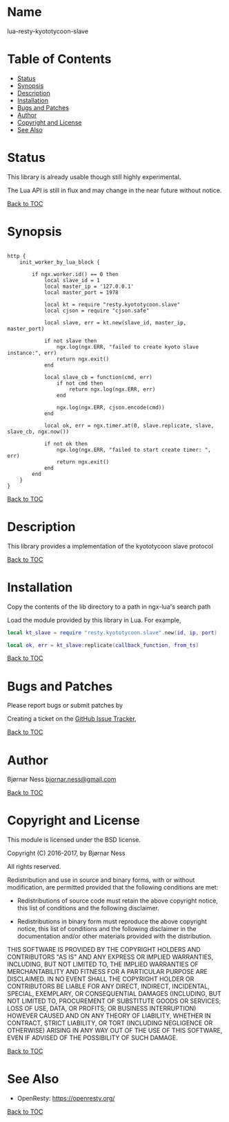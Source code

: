 Name
====

lua-resty-kyototycoon-slave

Table of Contents
=================

* [Status](#status)
* [Synopsis](#synopsis)
* [Description](#description)
* [Installation](#installation)
* [Bugs and Patches](#bugs-and-patches)
* [Author](#author)
* [Copyright and License](#copyright-and-license)
* [See Also](#see-also)

Status
======

This library is already usable though still highly experimental.

The Lua API is still in flux and may change in the near future without notice.

[Back to TOC](#table-of-contents)

Synopsis
========

```nginx

http {
	init_worker_by_lua_block {

		if ngx.worker.id() == 0 then
			local slave_id = 1
			local master_ip = '127.0.0.1'
			local master_port = 1978

			local kt = require "resty.kyototycoon.slave"
			local cjson = require "cjson.safe"

			local slave, err = kt.new(slave_id, master_ip, master_port)

			if not slave then
				ngx.log(ngx.ERR, "failed to create kyoto slave instance:", err)
				return ngx.exit()
			end

			local slave_cb = function(cmd, err)
				if not cmd then
					return ngx.log(ngx.ERR, err)
				end

				ngx.log(ngx.ERR, cjson.encode(cmd))
			end

			local ok, err = ngx.timer.at(0, slave.replicate, slave, slave_cb, ngx.now())

			if not ok then
				ngx.log(ngx.ERR, "failed to start create timer: ", err)
				return ngx.exit()
			end
		end
	}
}

```

[Back to TOC](#table-of-contents)

Description
===========

This library provides a implementation of the kyototycoon slave protocol

[Back to TOC](#table-of-contents)

Installation
============

Copy the contents of the lib directory to a path in ngx-lua's search path

Load the module provided by this library in Lua. For example,

```lua
local kt_slave = require "resty.kyototycoon.slave".new(id, ip, port)

local ok, err = kt_slave:replicate(callback_function, from_ts)

```

[Back to TOC](#table-of-contents)

Bugs and Patches
================

Please report bugs or submit patches by

Creating a ticket on the [GitHub Issue Tracker](https://github.com/bjne/lua-resty-kyototycoon-slave/issues),

[Back to TOC](#table-of-contents)

Author
======

Bjørnar Ness <bjornar.ness@gmail.com>

[Back to TOC](#table-of-contents)

Copyright and License
=====================

This module is licensed under the BSD license.

Copyright (C) 2016-2017, by Bjørnar Ness

All rights reserved.

Redistribution and use in source and binary forms, with or without modification, are permitted provided that the following conditions are met:

* Redistributions of source code must retain the above copyright notice, this list of conditions and the following disclaimer.

* Redistributions in binary form must reproduce the above copyright notice, this list of conditions and the following disclaimer in the documentation and/or other materials provided with the distribution.

THIS SOFTWARE IS PROVIDED BY THE COPYRIGHT HOLDERS AND CONTRIBUTORS "AS IS" AND ANY EXPRESS OR IMPLIED WARRANTIES, INCLUDING, BUT NOT LIMITED TO, THE IMPLIED WARRANTIES OF MERCHANTABILITY AND FITNESS FOR A PARTICULAR PURPOSE ARE DISCLAIMED. IN NO EVENT SHALL THE COPYRIGHT HOLDER OR CONTRIBUTORS BE LIABLE FOR ANY DIRECT, INDIRECT, INCIDENTAL, SPECIAL, EXEMPLARY, OR CONSEQUENTIAL DAMAGES (INCLUDING, BUT NOT LIMITED TO, PROCUREMENT OF SUBSTITUTE GOODS OR SERVICES; LOSS OF USE, DATA, OR PROFITS; OR BUSINESS INTERRUPTION) HOWEVER CAUSED AND ON ANY THEORY OF LIABILITY, WHETHER IN CONTRACT, STRICT LIABILITY, OR TORT (INCLUDING NEGLIGENCE OR OTHERWISE) ARISING IN ANY WAY OUT OF THE USE OF THIS SOFTWARE, EVEN IF ADVISED OF THE POSSIBILITY OF SUCH DAMAGE.

[Back to TOC](#table-of-contents)

See Also
========
* OpenResty: https://openresty.org/

[Back to TOC](#table-of-contents)
